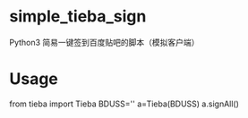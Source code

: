 # simple_tieba_sign
Python3 简易一键签到百度贴吧的脚本（模拟客户端）

# Usage
from tieba import Tieba
BDUSS=''
a=Tieba(BDUSS)
a.signAll()


